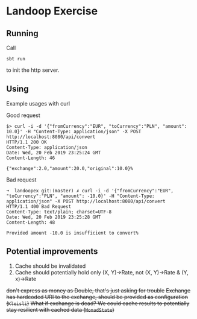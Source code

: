 # Landoop Exercise

## Running

Call
```
sbt run
```
to init the http server.

## Using

Example usages with curl

Good request

```
$> curl -i -d '{"fromCurrency":"EUR", "toCurrency":"PLN", "amount": 10.0}' -H "Content-Type: application/json" -X POST http://localhost:8080/api/convert
HTTP/1.1 200 OK
Content-Type: application/json
Date: Wed, 20 Feb 2019 23:25:24 GMT
Content-Length: 46

{"exchange":2.0,"amount":20.0,"original":10.0}%
```

Bad request

```
➜  landoopex git:(master) ✗ curl -i -d '{"fromCurrency":"EUR", "toCurrency":"PLN", "amount": -10.0}' -H "Content-Type: application/json" -X POST http://localhost:8080/api/convert
HTTP/1.1 400 Bad Request
Content-Type: text/plain; charset=UTF-8
Date: Wed, 20 Feb 2019 23:25:28 GMT
Content-Length: 48

Provided amount -10.0 is insufficient to convert%
```

## Potential improvements

1. Cache should be invalidated
2. Cache should potentially hold only (X, Y)->Rate, not (X, Y)->Rate & (Y, x)->Rate


~~don't express as money as Double, that's just asking for trouble~~
~~Exchange has hardcoded URI to the exchange, should be provided as configuration (`Kleisli`)~~
~~What if exchange is dead? We could cache results to potentially stay resilient with cached data (`MonadState`)~~
